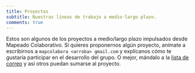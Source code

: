 ```yaml
---
title: Proyectos
subtitle: Nuestras líneas de trabajo a medio-largo plazo.
comments: true
---
```


Estos son algunos de los proyectos a medio/largo plazo impulsados desde Mapeado Colaborativo. Si quieres proponernos algún proyecto, anímate a escribirnos a `mapcolabora <arroba> gmail.com` y explícanos cómo te gustaría participar en el desarrollo del grupo. O mejor, mándalo a la [lista de correo](https://groups.google.com/forum/#%21forum/mapeado-colaborativo) y así otros puedan sumarse al proyecto.
